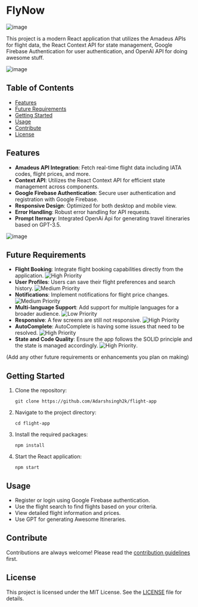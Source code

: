 # FlyNow  
![image](https://github.com/Adarshsingh2k/flight-app/assets/41821911/81922c08-f3e7-4745-a4ce-bf6a98b7f96c)


This project is a modern React application that utilizes the Amadeus APIs for flight data, the React Context API for state management, Google Firebase Authentication for user authentication, and OpenAI API for doing awesome stuff.

![image](https://github.com/Adarshsingh2k/flight-app/assets/41821911/2ab09163-9f73-4816-a6bc-46b79361e3b0)


## Table of Contents

- [Features](#features)
- [Future Requirements](#future-requirements)
- [Getting Started](#getting-started)
- [Usage](#usage)
- [Contribute](#contribute)
- [License](#license)

## Features

- **Amadeus API Integration**: Fetch real-time flight data including IATA codes, flight prices, and more.
- **Context API**: Utilizes the React Context API for efficient state management across components.
- **Google Firebase Authentication**: Secure user authentication and registration with Google Firebase.
- **Responsive Design**: Optimized for both desktop and mobile view.
- **Error Handling**: Robust error handling for API requests.
- **Prompt Iternary**: Integrated OpenAi Api for generating travel itineraries based on GPT-3.5.

![image](https://github.com/Adarshsingh2k/flight-app/assets/41821911/448ca7d4-3048-4495-ad77-b3808e9158eb)



## Future Requirements

- **Flight Booking**: Integrate flight booking capabilities directly from the application. ![High Priority](https://img.shields.io/badge/Priority-High-red)
- **User Profiles**: Users can save their flight preferences and search history. ![Medium Priority](https://img.shields.io/badge/Priority-Medium-yellow)
- **Notifications**: Implement notifications for flight price changes. ![Medium Priority](https://img.shields.io/badge/Priority-Medium-yellow)
- **Multi-language Support**: Add support for multiple languages for a broader audience. ![Low Priority](https://img.shields.io/badge/Priority-Low-green)
- **Responsive**: A few screens are still not responsive. ![High Priority](https://img.shields.io/badge/Priority-High-red)
- **AutoComplete**: AutoComplete is having some issues that need to be resolved. ![High Priority](https://img.shields.io/badge/Priority-High-red)
- **State and Code Quality**: Ensure the app follows the SOLID principle and the state is managed accordingly. ![High Priority](https://img.shields.io/badge/Priority-High-red).

  

(Add any other future requirements or enhancements you plan on making)

## Getting Started

1. Clone the repository:
   ```
   git clone https://github.com/Adarshsingh2k/flight-app
   ```

2. Navigate to the project directory:
   ```
   cd flight-app
   ```

3. Install the required packages:
   ```
   npm install
   ```

4. Start the React application:
   ```
   npm start
   ```

## Usage

- Register or login using Google Firebase authentication.
- Use the flight search to find flights based on your criteria.
- View detailed flight information and prices.
- Use GPT for generating Awesome Itineraries.

## Contribute

Contributions are always welcome! Please read the [contribution guidelines](CONTRIBUTING.md) first.

## License

This project is licensed under the MIT License. See the [LICENSE](LICENSE.md) file for details.

